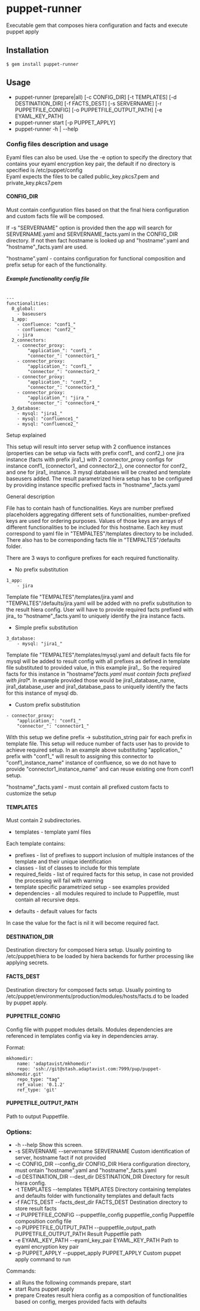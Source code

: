# puppet-runner

Executable gem that composes hiera configuration and facts and execute puppet apply 

## Installation

    $ gem install puppet-runner

## Usage

*  puppet-runner (prepare|all) [-c CONFIG_DIR] [-t TEMPLATES] [-d DESTINATION_DIR] [-f FACTS_DEST] [-s SERVERNAME] [-r PUPPETFILE_CONFIG] [-o PUPPETFILE_OUTPUT_PATH] [-e EYAML_KEY_PATH]
*  puppet-runner start [-p PUPPET_APPLY]
*  puppet-runner -h | --help


### Config files description and usage

Eyaml files can also be used. Use the -e option to specify the directory that contains your eyaml encryption key pair,
the default if no directory is specified is /etc/puppet/config  
Eyaml expects the files to be called public_key.pkcs7.pem and private_key.pkcs7.pem


#### CONFIG_DIR

Must contain configuration files based on that the final hiera configuration and custom facts file will be composed.

If -s "SERVERNAME" option is provided then the app will search for SERVERNAME.yaml and SERVERNAME_facts.yaml in the CONFIG_DIR directory. If not then fact hostname is looked up and "hostname".yaml and "hostname"_facts.yaml are used.

"hostname".yaml - contains configuration for functional composition and prefix setup for each of the functionality.

##### Example functionality config file

```

---
functionalities:
  0_global:
    - baseusers
  1_app:
    - confluence: "conf1_"
    - confluence: "conf2_"
    - jira
  2_connectors:
    - connector_proxy:
        "application_": "conf1_"
        "connector_": "connector1_"
    - connector_proxy: 
        "application_": "conf1_"
        "connector_": "connector2_"
    - connector_proxy: 
        "application_": "conf2_"
        "connector_": "connector3_"
    - connector_proxy: 
        "application_": "jira_"
        "connector_": "connector4_"
  3_database:
    - mysql: "jira1_"
    - mysql: "confluence1_"
    - mysql: "confluence2_"

```

Setup explained

This setup will result into server setup with 2 confluence instances (properties can be setup via facts with prefix conf1_  and conf2_) one jira instance (facts with prefix jira1_) with 2 connector_proxy configs for instance conf1_ (connector1_ and connector2_), one connector for conf2_ and one for jira1_ instance. 3 mysql databases will be created and template baseusers added. The result parametrized hiera setup has to be configured by providing instance specific prefixed facts in "hostname"_facts.yaml

General description

File has to contain hash of functionalities. Keys are number prefixed placeholders aggregating different sets of functionalities, number-prefixed keys are used for ordering purposes. Values of those keys are arrays of different functionalities to be included for this hostname. Each key must correspond to yaml file in "TEMPALTES"/templates directory to be included. There also has to be corresponding facts file in "TEMPALTES"/defaults folder. 

There are 3 ways to configure prefixes for each required functionality. 

- No prefix substitution

```
1_app:
    - jira

```

Template file "TEMPALTES"/templates/jira.yaml and "TEMPALTES"/defaults/jira.yaml will be added with no prefix substitution to the result hiera config. User will have to provide required facts prefixed with jira_ to "hostname"_facts.yaml to uniquely identify the jira instance facts.

- Simple prefix substitution

```
3_database:
    - mysql: "jira1_"
```

Template file "TEMPALTES"/templates/mysql.yaml and default facts file for mysql will be added to result config with all prefixes as defined in template file substituted to provided value, in this example jira1_. So the required facts for this instance in "hostname"_facts.yaml must contain facts prefixed with jira1_*. In example provided those would be jira1_database_name, jira1_database_user and jira1_database_pass to uniquelly identify the facts for this instance of mysql db. 

- Custom prefix substitution

```
- connector_proxy:
    "application_": "conf1_"
    "connector_": "connector1_"
```

With this setup we define prefix -> substitution_string pair for each prefix in template file. This setup will reduce number of facts user has to provide to achieve required setup. In an example above substituting "application_" prefix with "conf1_" will result to assigning this connector to "conf1_instance_name" instance of confluence, so we do not have to provide "connector1_instance_name" and can reuse existing one from conf1 setup.

"hostname"_facts.yaml - must contain all prefixed custom facts to customize the setup 

#### TEMPLATES
Must contain 2 subdirectories.
- templates - template yaml files

Each template contains:
* prefixes - list of prefixes to support inclusion of multiple instances of the template and their unique identification
* classes - list of classes to include for this template
* required_fields - list of required facts for this setup, in case not provided the processing will fail with warning
* template specific parametrized setup - see examples provided
* dependencies - all modules required to include to Puppetfile, must contain all recursive deps.

- defaults - default values for facts

In case the value for the fact is nil it will become required fact. 

#### DESTINATION_DIR

Destination directory for composed hiera setup. Usually pointing to /etc/puppet/hiera to be loaded by hiera backends for further processing like applying secrets.

#### FACTS_DEST

Destination directory for composed facts setup. Usually pointing to /etc/puppet/environments/production/modules/hosts/facts.d to be loaded by puppet apply.

#### PUPPETFILE_CONFIG

Config file with puppet modules details. Modules dependencies are referenced in templates config via key in dependencies array.

Format:

```
mkhomedir: 
    name: 'adaptavist/mkhomedir'
    repo: 'ssh://git@stash.adaptavist.com:7999/pup/puppet-mkhomedir.git'
    repo_type: "tag"
    ref_value: '0.1.2'
    ref_type: 'git'
```

#### PUPPETFILE_OUTPUT_PATH

Path to output Puppetfile. 

### Options:

*  -h --help                                       Show this screen.
*  -s SERVERNAME --servername SERVERNAME           Custom identification of server, hostname fact if not provided
*  -c CONFIG_DIR --config_dir CONFIG_DIR           Hiera configuration directory, must ontain "hostname".yaml and "hostname"_facts.yaml
*  -d DESTINATION_DIR --dest_dir DESTINATION_DIR   Directory for result hiera config.
*  -t TEMPLATES --templates TEMPLATES              Directory containing templates and defaults folder with functionality templates and default facts
*  -f FACTS_DEST --facts_dest_dir FACTS_DEST       Destination directory to store result facts
*  -r PUPPETFILE_CONFIG --puppetfile_config puppetfile_config                Puppetfile composition config file
*  -o PUPPETFILE_OUTPUT_PATH --puppetfile_output_path PUPPETFILE_OUTPUT_PATH Result Puppetfile path
*  -e EYAML_KEY_PATH --eyaml_key_pair EYAML_KEY_PATH                         Path to eyaml encryption key pair
*  -p PUPPET_APPLY --puppet_apply PUPPET_APPLY                               Custom puppet apply command to run

Commands:

*  all           Runs the following commands prepare, start 
*  start         Runs puppet apply 
*  prepare       Creates result hiera config as a composition of functionalities based on config, merges provided facts with defaults

